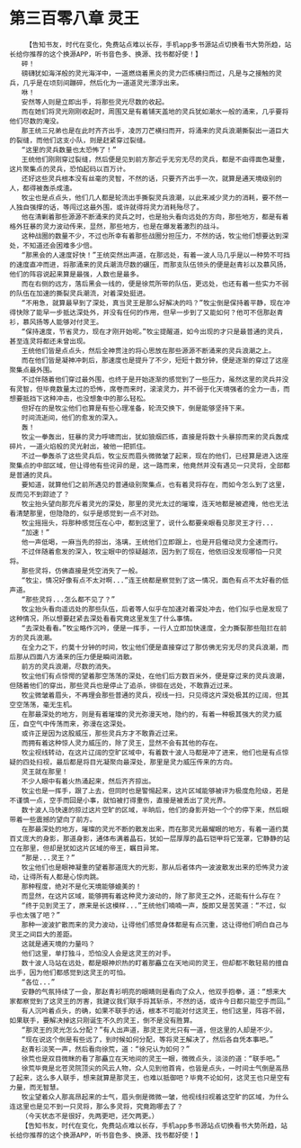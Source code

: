 # 第三百零八章 灵王
        【告知书友，时代在变化，免费站点难以长存，手机app多书源站点切换看书大势所趋，站长给你推荐的这个换源APP，听书音色多、换源、找书都好使！】
       砰！
       磅礴犹如海洋般的灵光海洋中，一道燃烧着黑炎的灵力匹练横扫而过，凡是与之接触的灵兵，几乎是在顷刻间蹦碎，然后化为一道道灵光漂浮出来。
       咻！
       安然等人则是立即出手，将那些灵光尽数的收起。
       而在她们将灵光刚刚收起时，周围又是有着铺天盖地的灵兵犹如潮水一般的涌来，几乎要将他们尽数的淹没。
       那王统三兄弟也是在此时齐齐出手，凌厉刀芒横扫而开，将涌来的灵兵浪潮撕裂出一道巨大的裂缝，而他们这支小队，则是赶紧穿过裂缝。
       “这里的灵兵数量也太恐怖了！”
       王统他们刚刚穿过裂缝，然后便是见到前方那近乎无穷无尽的灵兵，都是不由得面色凝重，这片聚集点的灵兵，恐怕起码以百万计。
       还好这些灵兵根本没有丝毫的灵智，不然的话，只要齐齐出手一次，就算是通天境级别的人，都得被轰杀成渣。
       牧尘也是点点头，他们几人都是轮流出手撕裂灵兵浪潮，以此来减少灵力的消耗，要不然一人独自强撑的话，等闯过这最外围，或许就得将灵力消耗殆尽了。
       他在清剿着那些源源不断涌来的灵兵之时，也是抬头看向远处的方向，那些地方，都是有着格外狂暴的灵力波动传来，显然，那些地方，也是在爆发着激烈的战斗。
       这种战圈的数量不少，不过也所幸有着那些战圈分担压力，不然的话，牧尘他们想要达到深处，不知道还会困难多少倍。
       “那黑会的人速度好快！”王统突然出声道，在那远处，有着一波人马几乎是以一种势不可挡的速度直冲而进，将那涌来的灵兵潮流尽数的碾压，而那支队伍领头的便是赵青衫以及慕风扬，他们的阵容说起来算是最强，人数也是最多。
       而在右侧的远方，落后黑会一线的，便是徐荒所带的队伍，更远处，也还有着一些实力不弱的队伍在加速的撕裂灵兵潮流，对着深处挺进。
       “不用急，就算最早到了深处，真当灵王是那么好解决的吗？”牧尘倒是保持着平静，现在冲得快除了能早一步抵达深处外，并没有任何的作用，但早一步到了又能如何？他可不信那赵青衫，慕风扬等人能够对付灵王。
       “保持速度，节省灵力，现在才刚开始呢。”牧尘提醒道，如今出现的才只是最普通的灵兵，甚至连灵将都还未曾出现。
       王统他们皆是点点头，然后全神贯注的将心思放在那些源源不断涌来的灵兵浪潮之上。
       而在他们皆是凝神冲刺后，那速度也是提升了不少，短短十数分钟，便是逐渐的穿过了这座聚集点最外围。
       不过伴随着他们穿过最外围，也终于是开始逐渐的感觉到了一些压力，虽然这里的灵兵并没有灵智，但毕竟数量太过的恐怖，席卷而来时，滚滚灵力，并不弱于化天境强者的全力一击，而想要抵挡下这种冲击，也没想象中的那么轻松。
       但好在的是牧尘他们也算是有些心理准备，轮流交换下，倒是能够坚持下来。
       时间流逝间，他们的愈发的深入。
       轰！
       牧尘一拳轰出，狂暴的灵力呼啸而出，犹如狼烟匹练，直接是将数十头暴掠而来的灵兵轰成碎片，一道火焰般的灵光射出，被他一把抓住。
       不过一拳轰杀了这些灵兵后，牧尘反而眉头微微皱了起来，现在的他们，已经算是进入这座聚集点的中部区域，但让得他有些诧异的是，这一路而来，他竟然并没有遇见一只灵将，全部都是普通的灵兵。
       要知道，就算他们之前所遇见的普通级别聚集点，也有着灵将存在，而如今怎么到了这里，反而见不到踪迹了？
       牧尘抬头望向那充斥着灵光的深处，那里的灵光太过的璀璨，连天地都是被遮掩，他也无法看清楚那里，但隐隐的，似乎是感觉到一点不对劲。
       牧尘摇摇头，将那种感觉压在心中，都到这里了，说什么都要亲眼看见那灵王才行...
       “加速！”
       他一声低喝，一麻当先的掠出，洛璃，王统他们立即跟上，也是开启催动灵力全速而行。
       不过伴随着愈发的深入，牧尘眼中的惊疑越浓，因为到了现在，他依旧没发现哪怕一只灵将。
       那些灵将，仿佛直接是凭空消失了一般。
       “牧尘，情况好像有点不太对啊...”连王统都是察觉到了这一情况，面色有点不太好看的低声道。
       “那些灵将...怎么都不见了？”
       牧尘抬头看向遥远处的那些队伍，后者等人似乎在加速对着深处冲去，他们似乎也是发现了这种情况，所以想要赶紧去深处看看究竟这里发生了什么事情。
       “去深处看看。”牧尘略作沉吟，便是一挥手，一行人立即加快速度，全力撕裂那些阻拦在前方的灵兵浪潮。
       在全力之下，约莫十分钟的时间，牧尘他们便是直接穿过了那仿佛无穷无尽的灵兵浪潮，而后那从四面八方涌来的压力便是瞬间消散。
       前方的灵兵浪潮，尽数的消失。
       牧尘他们有点惊愕的望着那空荡荡的深处，在他们后方数百米外，便是穿过来的灵兵浪潮，但随着他们的穿出，那些灵兵也是停止了追杀，徘徊在远处，不敢靠近过来。
       牧尘微皱着眉头，不再理会那些普通的灵兵，视线一扫，只见得这片深处极其的辽阔，但其空空荡荡，毫无生机。
       在那最深处的地方，则是有着璀璨的灵光弥漫天地，隐约的，有着一种极其强大的灵力威压，自空气中传荡而来，弥漫在这深处。
       或许正是因为这股威压，那些灵兵方才不敢靠近过来。
       而拥有着这种惊人灵力威压的，除了灵王，显然不会有其他的存在。
       牧尘视线转动，在这片辽阔的空旷区域中，有着数十波人马都是冲了进来，他们也是有点惊疑的四处扫视，最后都是将目光凝聚向最深处，那里是灵力威压传来的方向。
       灵王就在那里！
       不少人眼中有着火热涌起来，然后齐齐掠出。
       牧尘也是一挥手，跟了上去，但同时也是警惕起来，这片区域能够被评为极度危险级，若是不谨慎一点，空手而回是小事，就怕被打得重伤，直接是被丢出了灵光界。
       数十波人马快速的掠过这片空旷的区域，半晌后，他们的身影开始一个个的停下来，然后眼带着一些震撼的望向了前方。
       在那最深处的地方，璀璨的灵光不断的散发出来，而在那灵光最耀眼的地方，有着一道约莫百丈庞大的身影，那道身影，通体布满着晶石，犹如一层厚厚的晶石铠甲将它笼罩，它静静的站立在那里，但却是犹如这片区域的帝王，瞩目异常。
       “那是...灵王？”
       牧尘他们也是眼神凝重的望着那道庞大的光影，那从后者体内一波波散发出来的恐怖灵力波动，让得所有人都是心惊肉跳。
       那种程度，绝对不是化天境能够媲美的！
       而显然，在这片区域，能够拥有着这种灵力波动的，除了那灵王之外，还能有什么存在？
       “终于见到灵王了，原来是长这模样...”王统他们喃喃一声，旋即又是苦笑道：“不过，似乎也太强了吧？”
       那种一波波扩散而来的灵力波动，让得他们感觉身体都是有点沉重，这让得他们明白自己与灵王之间巨大的差距。
       这就是通天境的力量吗？
       他们这里，单打独斗，恐怕没人会是这灵王的对手。
       数十波人马站在远处，都是眼神炽热的盯着那矗立在天地间的灵王，但却都不敢轻易的擅自出手，因为他们都感觉到这灵王的可怕。
       “各位...”
       安静的气氛持续了一会，那赵青衫明亮的眼睛则是看向了众人，他双手抱拳，道：“想来大家都察觉到了这灵王的厉害，我建议我们联手将其斩杀，不然的话，或许今日都只能空手而回。”
       有人沉吟着点头，的确，如果不联手的话，根本不可能对付这灵王，他们这里，阵容不弱，如果联手，要解决掉这只刚诞生不久的灵王，倒不是没有胜算。
       “那灵王的灵光怎么分配？”有人出声道，那灵王灵光只有一道，但这里的人却是不少。
       “现在说这个倒是有些远了，到时候如何分配，等将灵王解决了，然后各自凭本事吧。”
       赵青衫淡笑一声，然后看向徐荒，道：“徐兄认为如何？”
       徐荒也是双目微眯的看了那矗立在天地间的灵王一眼，微微点头，淡淡的道：“联手吧。”
       徐荒毕竟是北苍灵院顶尖的风云人物，众人见到他首肯，也皆是点头，一时间士气倒是高昂了起来，这么多人联手，想来就算是那灵王，也难以抵御吧？毕竟不论如何，这灵王也只是空有力量，而无智慧。
       牧尘望着众人那高昂起来的士气，眉头倒是微微一皱，他视线扫视着这空旷的区域，为什么连这里也是见不到一只灵将，那么多灵将，究竟跑哪去了？
       （今天状态不是很好，先两更吧，还欠两更。）
       【告知书友，时代在变化，免费站点难以长存，手机app多书源站点切换看书大势所趋，站长给你推荐的这个换源APP，听书音色多、换源、找书都好使！】